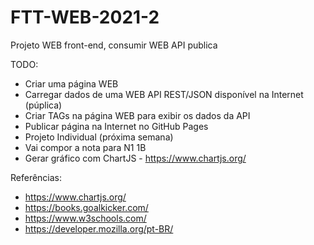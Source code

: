# FTT-WEB-2021-2
Projeto WEB front-end, consumir WEB API publica

TODO:

- Criar uma página WEB
- Carregar dados de uma WEB API REST/JSON disponível na Internet (púplica)
- Criar TAGs na página WEB para exibir os dados da API
- Publicar página na Internet no GitHub Pages
- Projeto Individual (próxima semana)
- Vai compor a nota para N1 1B
- Gerar gráfico com ChartJS - https://www.chartjs.org/

Referências:

- https://www.chartjs.org/
- https://books.goalkicker.com/
- https://www.w3schools.com/
- https://developer.mozilla.org/pt-BR/
